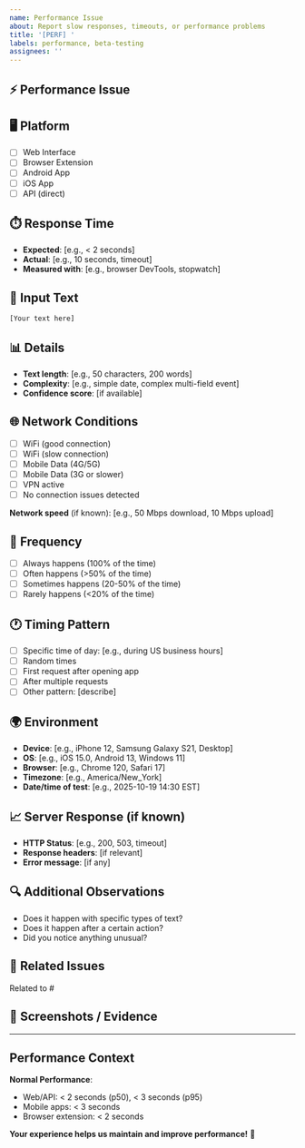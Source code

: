 ```yaml
---
name: Performance Issue
about: Report slow responses, timeouts, or performance problems
title: '[PERF] '
labels: performance, beta-testing
assignees: ''
---
```


## ⚡ Performance Issue
<!-- Describe what's slow or unresponsive -->

## 🖥️ Platform
<!-- Check all that apply -->
- [ ] Web Interface
- [ ] Browser Extension
- [ ] Android App
- [ ] iOS App
- [ ] API (direct)

## ⏱️ Response Time
- **Expected**: [e.g., < 2 seconds]
- **Actual**: [e.g., 10 seconds, timeout]
- **Measured with**: [e.g., browser DevTools, stopwatch]

## 📝 Input Text
<!-- The text that caused the slow response -->
```
[Your text here]
```

## 📊 Details
- **Text length**: [e.g., 50 characters, 200 words]
- **Complexity**: [e.g., simple date, complex multi-field event]
- **Confidence score**: [if available]

## 🌐 Network Conditions
<!-- Check what applies -->
- [ ] WiFi (good connection)
- [ ] WiFi (slow connection)
- [ ] Mobile Data (4G/5G)
- [ ] Mobile Data (3G or slower)
- [ ] VPN active
- [ ] No connection issues detected

**Network speed** (if known): [e.g., 50 Mbps download, 10 Mbps upload]

## 🔄 Frequency
<!-- How often does this happen? -->
- [ ] Always happens (100% of the time)
- [ ] Often happens (>50% of the time)
- [ ] Sometimes happens (20-50% of the time)
- [ ] Rarely happens (<20% of the time)

## 🕐 Timing Pattern
<!-- When does this happen? -->
- [ ] Specific time of day: [e.g., during US business hours]
- [ ] Random times
- [ ] First request after opening app
- [ ] After multiple requests
- [ ] Other pattern: [describe]

## 🌍 Environment
- **Device**: [e.g., iPhone 12, Samsung Galaxy S21, Desktop]
- **OS**: [e.g., iOS 15.0, Android 13, Windows 11]
- **Browser**: [e.g., Chrome 120, Safari 17]
- **Timezone**: [e.g., America/New_York]
- **Date/time of test**: [e.g., 2025-10-19 14:30 EST]

## 📈 Server Response (if known)
<!-- Check API logs if testing API directly -->
- **HTTP Status**: [e.g., 200, 503, timeout]
- **Response headers**: [if relevant]
- **Error message**: [if any]

## 🔍 Additional Observations
<!-- Any patterns or additional context -->
- Does it happen with specific types of text?
- Does it happen after a certain action?
- Did you notice anything unusual?

## 🔗 Related Issues
Related to #

## 📸 Screenshots / Evidence
<!-- Network tab screenshots, timing data, etc. -->

---

## Performance Context

**Normal Performance**:
- Web/API: < 2 seconds (p50), < 3 seconds (p95)
- Mobile apps: < 3 seconds
- Browser extension: < 2 seconds

**Your experience helps us maintain and improve performance!** 🚀
